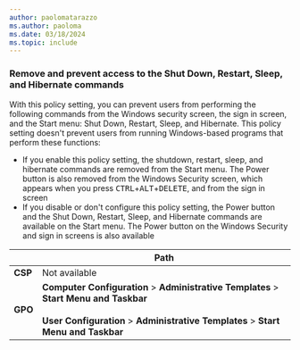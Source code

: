 ```yaml
---
author: paolomatarazzo
ms.author: paoloma
ms.date: 03/18/2024
ms.topic: include
---
```


### Remove and prevent access to the Shut Down, Restart, Sleep, and Hibernate commands

With this policy setting, you can prevent users from performing the following commands from the Windows security screen, the sign in screen, and the Start menu: Shut Down, Restart, Sleep, and Hibernate. This policy setting doesn't prevent users from running Windows-based programs that perform these functions:

- If you enable this policy setting, the shutdown, restart, sleep, and hibernate commands are removed from the Start menu. The Power button is also removed from the Windows Security screen, which appears when you press <kbd>CTRL</kbd>+<kbd>ALT</kbd>+<kbd>DELETE</kbd>, and from the sign in screen
- If you disable or don't configure this policy setting, the Power button and the Shut Down, Restart, Sleep, and Hibernate commands are available on the Start menu. The Power button on the Windows Security and sign in screens is also available

|  | Path |
|--|--|
| **CSP** | Not available |
| **GPO** | **Computer Configuration** > **Administrative Templates** > **Start Menu and Taskbar**<br><br> **User Configuration** > **Administrative Templates** > **Start Menu and Taskbar** |
